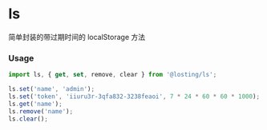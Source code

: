 <!--
 * @Author: losting
 * @Date: 2022-04-01 17:48:54
 * @LastEditTime: 2022-05-27 17:36:19
 * @LastEditors: losting
 * @Description: 
 * @FilePath: \ls\README.md
-->
# ls
简单封装的带过期时间的 localStorage 方法

### Usage
``` JavaScript
import ls, { get, set, remove, clear } from '@losting/ls';

ls.set('name', 'admin');
ls.set('token', 'iiuru3r-3qfa832-3238feaoi', 7 * 24 * 60 * 60 * 1000);
ls.get('name');
ls.remove('name');
ls.clear();
```
